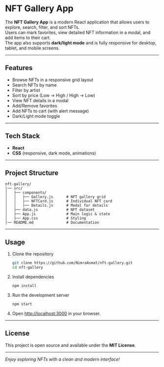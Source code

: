 #  NFT Gallery App

The **NFT Gallery App** is a modern React application that allows users to explore, search, filter, and sort NFTs.  
Users can mark favorites, view detailed NFT information in a modal, and add items to their cart.  
The app also supports **dark/light mode** and is fully responsive for desktop, tablet, and mobile screens.

---

##  Features
-  Browse NFTs in a responsive grid layout  
-  Search NFTs by name  
-  Filter by artist  
-  Sort by price (Low → High / High → Low)  
- View NFT details in a modal  
-  Add/Remove favorites  
-  Add NFTs to cart (with alert message)  
-  Dark/Light mode toggle  

---

## Tech Stack
- **React**  
- **CSS** (responsive, dark mode, animations)  

---

## Project Structure
```
nft-gallery/
│── src/
│   ├── components/
│   │   ├── Gallery.js      # NFT gallery grid
│   │   ├── NFTCard.js      # Individual NFT card
│   │   ├── Details.js      # Modal for details
│   ├── data.js             # NFT dataset
│   ├── App.js              # Main logic & state
│   ├── App.css             # Styling
│── README.md               # Documentation
```

---

##  Usage
1. Clone the repository  
   ```bash
   git clone https://github.com/NimraAsmat/nft-gallery.git
   cd nft-gallery
   ```
2. Install dependencies  
   ```bash
   npm install
   ```
3. Run the development server  
   ```bash
   npm start
   ```
4. Open [http://localhost:3000](http://localhost:3000) in your browser.  

---

## License
This project is open source and available under the **MIT License**.  

---
 *Enjoy exploring NFTs with a clean and modern interface!*  
